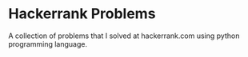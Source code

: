 # Hackerrank Problems
A collection of problems that I solved at hackerrank.com using python programming language.